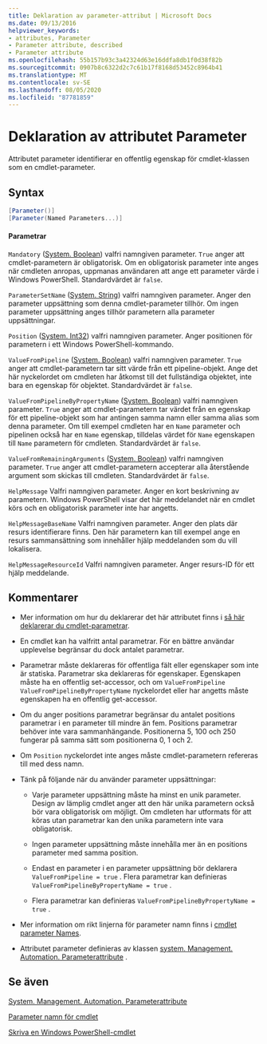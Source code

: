 ```yaml
---
title: Deklaration av parameter-attribut | Microsoft Docs
ms.date: 09/13/2016
helpviewer_keywords:
- attributes, Parameter
- Parameter attribute, described
- Parameter attribute
ms.openlocfilehash: 55b157b93c3a42324d63e16ddfa8db1f0d38f82b
ms.sourcegitcommit: 0907b8c6322d2c7c61b17f8168d53452c8964b41
ms.translationtype: MT
ms.contentlocale: sv-SE
ms.lasthandoff: 08/05/2020
ms.locfileid: "87781859"
---
```

# <a name="parameter-attribute-declaration"></a>Deklaration av attributet Parameter

Attributet parameter identifierar en offentlig egenskap för cmdlet-klassen som en cmdlet-parameter.

## <a name="syntax"></a>Syntax

```csharp
[Parameter()]
[Parameter(Named Parameters...)]
```

#### <a name="parameters"></a>Parametrar

`Mandatory` ([System. Boolean](/dotnet/api/System.Boolean)) valfri namngiven parameter. `True` anger att cmdlet-parametern är obligatorisk. Om en obligatorisk parameter inte anges när cmdleten anropas, uppmanas användaren att ange ett parameter värde i Windows PowerShell. Standardvärdet är `false`.

`ParameterSetName` ([System. String](/dotnet/api/System.String)) valfri namngiven parameter. Anger den parameter uppsättning som denna cmdlet-parameter tillhör. Om ingen parameter uppsättning anges tillhör parametern alla parameter uppsättningar.

`Position` ([System. Int32](/dotnet/api/System.Int32)) valfri namngiven parameter. Anger positionen för parametern i ett Windows PowerShell-kommando.

`ValueFromPipeline` ([System. Boolean](/dotnet/api/System.Boolean)) valfri namngiven parameter. `True` anger att cmdlet-parametern tar sitt värde från ett pipeline-objekt. Ange det här nyckelordet om cmdleten har åtkomst till det fullständiga objektet, inte bara en egenskap för objektet. Standardvärdet är `false`.

`ValueFromPipelineByPropertyName` ([System. Boolean](/dotnet/api/System.Boolean)) valfri namngiven parameter. `True` anger att cmdlet-parametern tar värdet från en egenskap för ett pipeline-objekt som har antingen samma namn eller samma alias som denna parameter. Om till exempel cmdleten har en `Name` parameter och pipelinen också har en `Name` egenskap, tilldelas värdet för `Name` egenskapen till `Name` parametern för cmdleten. Standardvärdet är `false`.

`ValueFromRemainingArguments` ([System. Boolean](/dotnet/api/System.Boolean)) valfri namngiven parameter. `True` anger att cmdlet-parametern accepterar alla återstående argument som skickas till cmdleten. Standardvärdet är `false`.

`HelpMessage` Valfri namngiven parameter. Anger en kort beskrivning av parametern. Windows PowerShell visar det här meddelandet när en cmdlet körs och en obligatorisk parameter inte har angetts.

`HelpMessageBaseName` Valfri namngiven parameter. Anger den plats där resurs identifierare finns. Den här parametern kan till exempel ange en resurs sammansättning som innehåller hjälp meddelanden som du vill lokalisera.

`HelpMessageResourceId` Valfri namngiven parameter. Anger resurs-ID för ett hjälp meddelande.

## <a name="remarks"></a>Kommentarer

- Mer information om hur du deklarerar det här attributet finns i [så här deklarerar du cmdlet-parametrar](./how-to-declare-cmdlet-parameters.md).

- En cmdlet kan ha valfritt antal parametrar. För en bättre användar upplevelse begränsar du dock antalet parametrar.

- Parametrar måste deklareras för offentliga fält eller egenskaper som inte är statiska. Parametrar ska deklareras för egenskaper. Egenskapen måste ha en offentlig set-accessor, och om `ValueFromPipeline` `ValueFromPipelineByPropertyName` nyckelordet eller har angetts måste egenskapen ha en offentlig get-accessor.

- Om du anger positions parametrar begränsar du antalet positions parametrar i en parameter till mindre än fem. Positions parametrar behöver inte vara sammanhängande. Positionerna 5, 100 och 250 fungerar på samma sätt som positionerna 0, 1 och 2.

- Om `Position` nyckelordet inte anges måste cmdlet-parametern refereras till med dess namn.

- Tänk på följande när du använder parameter uppsättningar:

  - Varje parameter uppsättning måste ha minst en unik parameter. Design av lämplig cmdlet anger att den här unika parametern också bör vara obligatorisk om möjligt. Om cmdleten har utformats för att köras utan parametrar kan den unika parametern inte vara obligatorisk.

  - Ingen parameter uppsättning måste innehålla mer än en positions parameter med samma position.

  - Endast en parameter i en parameter uppsättning bör deklarera `ValueFromPipeline = true` . Flera parametrar kan definieras `ValueFromPipelineByPropertyName = true` .

  - Flera parametrar kan definieras `ValueFromPipelineByPropertyName = true` .

- Mer information om rikt linjerna för parameter namn finns i [cmdlet parameter Names](standard-cmdlet-parameter-names-and-types.md).

- Attributet parameter definieras av klassen [system. Management. Automation. Parameterattribute](/dotnet/api/System.Management.Automation.ParameterAttribute) .

## <a name="see-also"></a>Se även

[System. Management. Automation. Parameterattribute](/dotnet/api/System.Management.Automation.ParameterAttribute)

[Parameter namn för cmdlet](standard-cmdlet-parameter-names-and-types.md)

[Skriva en Windows PowerShell-cmdlet](./writing-a-windows-powershell-cmdlet.md)
